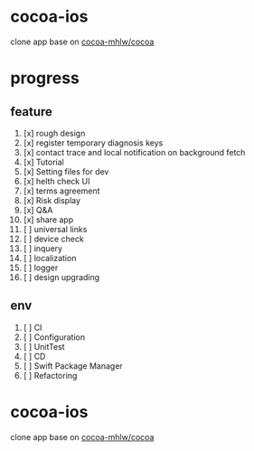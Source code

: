 # cocoa-ios

clone app base on [cocoa-mhlw/cocoa](https://github.com/cocoa-mhlw/cocoa)

# progress

## feature

1. [x] rough design
2. [x] register temporary diagnosis keys
3. [x] contact trace and local notification on background fetch
4. [x] Tutorial
5. [x] Setting files for dev
7. [x] helth check UI
11. [x] terms agreement
8. [x] Risk display 
9. [x] Q&A
10. [x] share app
11. [ ] universal links
12. [ ] device check
13. [ ] inquery
16. [ ] localization
14. [ ] logger
15. [ ] design upgrading

## env
1. [ ] CI
2. [ ] Configuration
3. [ ] UnitTest
4. [ ] CD
5. [ ] Swift Package Manager
6. [ ] Refactoring

# cocoa-ios

clone app base on [cocoa-mhlw/cocoa](https://github.com/cocoa-mhlw/cocoa)


